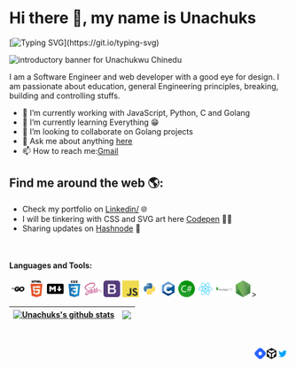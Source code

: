 # Hi there 👋, my name is Unachuks

[![Typing SVG](https://readme-typing-svg.herokuapp.com?size=30&color=C0BD8D&center=true&multiline=true&width=800&lines=Here's+my+profile.+Feel+free+to+connect.)](https://git.io/typing-svg)

<img src="/assets/Profile Header-v2.jpg" alt="introductory banner for Unachukwu Chinedu">

I am a Software Engineer and web developer with a good eye for design.
I am passionate about education, general Engineering principles, breaking, building and controlling stuffs.

- 🔭 I’m currently working with JavaScript, Python, C and Golang
- 🌱 I’m currently learning Everything 😁
- 👯 I’m looking to collaborate on Golang projects
- 💬 Ask me about anything [here](https://github.com/marceesty/marceesty/issues)
- 📫 How to reach me:[Gmail](www.gmail.com)

## Find me around the web 🌎:
- Check my portfolio on <a href="www.linkedin.com/in/unachuks">Linkedin/</a> 🌐
- I will be tinkering with CSS and SVG art here <a href="https://codepen.io/unachuks"> Codepen</a> 👨‍💻
- Sharing updates on <a href="https://unachuks.hashnode.dev/">Hashnode</a> 💼
<br />

#### Languages and Tools:


<code><img height="30" src="https://github.com/github/explore/blob/main/topics/go/go.png"></code>
<code><img height="30" src="https://github.com/github/explore/blob/main/topics/html/html.png"></code>
<code><img height="30" src="https://github.com/github/explore/blob/main/topics/markdown/markdown.png"></code>
<code><img height="30" src="https://github.com/github/explore/blob/main/topics/css/css.png"></code>
<code><img height="30" src="https://github.com/github/explore/blob/main/topics/sass/sass.png"></code>
<code><img height="30" src="https://github.com/github/explore/blob/main/topics/bootstrap/bootstrap.png"></code>
<code><img height="30" src="https://raw.githubusercontent.com/github/explore/80688e429a7d4ef2fca1e82350fe8e3517d3494d/topics/javascript/javascript.png"></code>
<code><img height="30" src="https://github.com/github/explore/blob/main/topics/python/python.png"></code>
<code><img height="30" src="https://github.com/github/explore/blob/main/topics/c/c.png"></code>
<code><img height="30" src="https://github.com/github/explore/blob/main/topics/csharp/csharp.png"></code>
<code><img height="30" src="https://raw.githubusercontent.com/github/explore/80688e429a7d4ef2fca1e82350fe8e3517d3494d/topics/react/react.png"></code>
<code><img height="30" src="https://github.com/github/explore/blob/main/topics/mongodb/mongodb.png"></code>
<code><img height="30" src="https://raw.githubusercontent.com/github/explore/80688e429a7d4ef2fca1e82350fe8e3517d3494d/topics/nodejs/nodejs.png"></code>>



| <a href="https://github.com/marceesty/github-readme-stats"><img align="center" src="https://github-readme-stats.vercel.app/api?username=marceesty&show_icons=true&include_all_commits=true&theme=dark&count_private=true&hide_border=true&border_radius=2&hide=stars" alt="Unachuks's github stats" /></a> | <a href="https://github.com/marceesty/github-readme-stats"><img align="center" src="https://github-readme-stats.vercel.app/api/top-langs/?username=marceesty&layout=compact&theme=dark&hide_border=true&hide=html,css" /></a> |
| ------------- | ------------- |

<br />
<br />

<a href="https://twitter.com/CUnachuks">
  <img align="right" alt="Unachukwu Chinedu | Twitter" width="21px" src="https://github.com/github/explore/blob/main/topics/twitter/twitter.png" />
</a>
<a href="https://codepen.io/unachuks">
  <img align="right" alt="Adebayo Samuel | CodeSandbox" width="20px" src="https://raw.githubusercontent.com/anuraghazra/anuraghazra/master/assets/codesandbox.svg"/>
</a>
<a href="https://unachuks.hashnode.dev/">
  <img align="right" alt="Unachukwu Chinedu | Hashnode" width="20px" src="https://github.com/dephraiim/hacknode/blob/345ccd76108f9cc43430e606ee7dcf3030646dbe/assets/hashnode.png"/>
</a>

